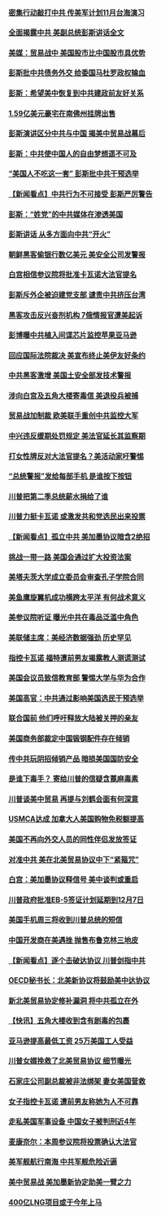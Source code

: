#### [密集行动敲打中共 传美军计划11月台海演习](../pages/nsc412/n10762348.md?t=10051531) 

#### [全面揭露中共 美副总统彭斯讲话全文](../pages/nsc412/n10762304.md?t=10051531) 

#### [美媒：贸易战中 美国股市比中国股市具优势](../pages/nsc412/n10762779.md?t=10051531) 

#### [彭斯批中共债务外交 给委国马杜罗政权输血](../pages/nsc412/n10762269.md?t=10051531) 

#### [彭斯：希望美中恢复到中共建政前友好关系](../pages/nsc412/n10761924.md?t=10051531) 

#### [1.59亿美元豪宅在南佛州挂牌出售](../pages/nsc412/n10762009.md?t=10051531) 

#### [彭斯演讲区分中共与中国 揭美中贸易战幕后](../pages/nsc412/n10761289.md?t=10051531) 

#### [彭斯：中共使中国人的自由梦想遥不可及](../pages/nsc412/n10761634.md?t=10051531) 

#### [“美国人不吃这一套” 彭斯批中共干预选举](../pages/nsc412/n10760952.md?t=10051531) 

#### [【新闻看点】中共行为不可接受 彭斯严厉警告](../pages/nsc412/n10761342.md?t=10051531) 

#### [彭斯：“姓党”的中共媒体在渗透美国](../pages/nsc412/n10761606.md?t=10051531) 

#### [彭斯讲话 从多方面向中共“开火”](../pages/nsc412/n10760650.md?t=10051531) 

#### [朝鲜黑客偷银行数亿美元 美安全公司发警报](../pages/nsc412/n10761499.md?t=10051531) 

#### [白宫相信参议院将批准卡瓦诺大法官提名](../pages/nsc412/n10761147.md?t=10051531) 

#### [彭斯斥外企被迫建党支部 谴责中共挤压台湾](../pages/nsc412/n10761443.md?t=10051531) 

#### [黑客攻击反兴奋剂机构  7俄情报官遭美起诉](../pages/nsc412/n10761055.md?t=10051531) 

#### [彭博曝中共植入间谍芯片监控苹果亚马逊](../pages/nsc412/n10761192.md?t=10051531) 

#### [回应国际法院裁决 美宣布终止美伊友好条约](../pages/nsc412/n10760153.md?t=10051531) 

#### [中共黑客激增 美国土安全部发技术警报](../pages/nsc412/n10760423.md?t=10051531) 

#### [涉向白宫及五角大楼寄毒信 美退役兵被捕](../pages/nsc412/n10759571.md?t=10051531) 

#### [贸易战加制裁 欧美联手重创中共监控大军](../pages/nsc412/n10759231.md?t=10051531) 

#### [中兴违反缓期处罚规定 美法官延长其监察期](../pages/nsc412/n10759508.md?t=10051531) 

#### [打女性牌反对大法官提名？美活动家吁警惕](../pages/nsc412/n10759145.md?t=10051531) 

#### [“总统警报”发给每部手机  是谁按下按钮](../pages/nsc412/n10759228.md?t=10051531) 

#### [川普把第二季总统薪水捐给了谁](../pages/nsc412/n10759156.md?t=10051531) 

#### [川普力挺卡瓦诺 或激发共和党选民出来投票](../pages/nsc412/n10758734.md?t=10051531) 

#### [【新闻看点】孤立中共 美加墨协议暗含2绝招](../pages/nsc412/n10758960.md?t=10051531) 

#### [挑战一带一路 美国会通过扩大投资法案](../pages/nsc412/n10759148.md?t=10051531) 

#### [美塔夫茨大学成立委员会审查孔子学院合同](../pages/nsc412/n10759094.md?t=10051531) 

#### [美鱼鹰旋翼机成功横跨太平洋 有何战术意义](../pages/nsc412/n10758986.md?t=10051531) 

#### [美参议院听证 曝光中共在毒品泛滥中角色](../pages/nsc412/n10758958.md?t=10051531) 

#### [美联储主席：美经济数据强劲 历史罕见](../pages/nsc412/n10758804.md?t=10051531) 

#### [指控卡瓦诺 福特遭前男友揭露教人测谎测试](../pages/nsc412/n10758872.md?t=10051531) 

#### [美国会议员致信教育部 警惕大学与华为合作](../pages/nsc412/n10758611.md?t=10051531) 

#### [美国高官：中共通过影响美国选民干预选举](../pages/nsc412/n10757562.md?t=10051531) 

#### [联合国前 他们呼吁释放大陆被关押的亲友](../pages/nsc412/n10756822.md?t=10051531) 

#### [美国商务部裁定中国锻钢配件存在倾销](../pages/nsc412/n10757782.md?t=10051531) 

#### [传中共玩阴招倾销产品 暗损美国国防安全](../pages/nsc412/n10757648.md?t=10051531) 

#### [是谁下毒手？ 寄给川普的信疑含蓖麻毒素](../pages/nsc412/n10757046.md?t=10051531) 

#### [川普谈美中贸易 再提与刘鹤会面有何深意](../pages/nsc412/n10756539.md?t=10051531) 

#### [USMCA达成 加拿大人美国购物免税额提高](../pages/nsc412/n10757558.md?t=10051531) 

#### [美国不再向外交人员的同性伴侣发放签证](../pages/nsc412/n10756972.md?t=10051531) 

#### [对准中共 美在北美贸易协议中下“紧箍咒”](../pages/nsc412/n10756876.md?t=10051531) 

#### [白宫：美加墨协议释信号 美中谈判或重启](../pages/nsc412/n10756858.md?t=10051531) 

#### [川普政府批准EB-5签证计划延期到12月7日](../pages/nsc412/n10756809.md?t=10051531) 

#### [美国手机周三将收到川普总统的短信](../pages/nsc412/n10756693.md?t=10051531) 

#### [中国开发商在美遇挫 抛售布鲁克林三地皮](../pages/nsc412/n10756541.md?t=10051531) 

#### [【新闻看点】逐个击破达协议 川普剑指中共](../pages/nsc412/n10756217.md?t=10051531) 

#### [OECD秘书长：北美新协议将鼓励美中达协议](../pages/nsc412/n10756498.md?t=10051531) 

#### [新北美贸易协定修补漏洞 将中共孤立在外](../pages/nsc412/n10756251.md?t=10051531) 

#### [【快讯】五角大楼收到含有剧毒的包裹](../pages/nsc412/n10756426.md?t=10051531) 

#### [亚马逊提高最低工资 25万美国工人受益](../pages/nsc412/n10756248.md?t=10051531) 

#### [川普女婿挽救了北美贸易协议 细节曝光](../pages/nsc412/n10756114.md?t=10051531) 

#### [石家庄公司副总裁被非法绑架 妻女美国营救](../pages/nsc412/n10754123.md?t=10051531) 

#### [女子指控卡瓦诺 遭前男友称她为人不可靠](../pages/nsc412/n10756168.md?t=10051531) 

#### [走私美国军事设备 中国女子被判刑近4年](../pages/nsc412/n10755437.md?t=10051531) 

#### [麦康奈尔：本周参议院将投票确认大法官](../pages/nsc412/n10755478.md?t=10051531) 

#### [美军舰航行南海 中共军舰危险近逼](../pages/nsc412/n10755171.md?t=10051531) 

#### [美中贸易战 美加墨新协定助美一臂之力](../pages/nsc412/n10754879.md?t=10051531) 

#### [400亿LNG项目或于今年上马](../pages/nsc412/n10754925.md?t=10051531) 


